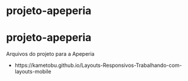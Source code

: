 # projeto-apeperia
<h1>projeto-apeperia</h1>

Arquivos do projeto para a Apeperia

<ul>
    <li>https://kametobu.github.io/Layouts-Responsivos-Trabalhando-com-layouts-mobile</li>
</ul>